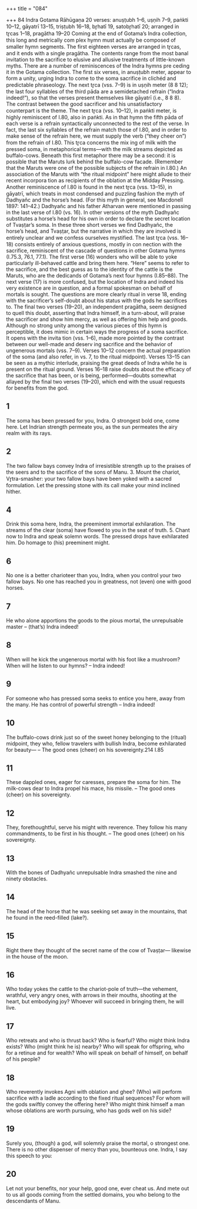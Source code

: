 +++
title = "084"

+++
84
Indra
Gotama Rāhūgaṇa
20 verses: anuṣṭubh 1–6, uṣṇih 7–9, paṅkti 10–12, gāyatrī 13–15, triṣṭubh 16–18, br̥hatī 19, satobr̥hatī 20; arranged in tr̥cas 1–18, pragātha 19–20
Coming at the end of Gotama’s Indra collection, this long and metrically com plex hymn must actually be composed of smaller hymn segments. The first eighteen  verses are arranged in tr̥cas, and it ends with a single pragātha. The contents range  from the most banal invitation to the sacrifice to elusive and allusive treatments of  little-known myths. There are a number of reminiscences of the Indra hymns pre ceding it in the Gotama collection.
The first six verses, in anuṣṭubh meter, appear to form a unity, urging Indra to come  to the soma sacrifice in clichéd and predictable phraseology. The next tr̥ca (vss. 7–9) is in  uṣṇih meter (8 8 12); the last four syllables of the third pāda are a semidetached refrain  (“Indra indeed!”), so that the verses present themselves like gāyatrī (i.e., 8 8 8). The  contrast between the good sacrificer and his unsatisfactory counterpart is the theme.
The next tr̥ca (vss. 10–12), in paṅkti meter, is highly reminiscent of I.80, also  in paṅkti. As in that hymn the fifth pāda of each verse is a refrain syntactically  unconnected to the rest of the verse. In fact, the last six syllables of the refrain  match those of I.80, and in order to make sense of the refrain here, we must supply  the verb (“they cheer on”) from the refrain of I.80. This tr̥ca concerns the mix
ing of milk with the pressed soma, in metaphorical terms—with the milk streams  depicted as buffalo-cows. Beneath this first metaphor there may be a second: it is  possible that the Maruts lurk behind the buffalo-cow facade. (Remember that the  Maruts were one of the possible subjects of the refrain in I.80.) An association of  the Maruts with “the ritual midpoint” here might allude to their recent incorpora
tion as recipients of the oblation at the Midday Pressing.
Another reminiscence of I.80 is found in the next tr̥ca (vss. 13–15), in gāyatrī,  which treats in most condensed and puzzling fashion the myth of Dadhyañc  and the horse’s head. (For this myth in general, see Macdonell 1897:  141–42.)  Dadhyañc and his father Atharvan were mentioned in passing in the last verse of  I.80 (vs. 16). In other versions of the myth Dadhyañc substitutes a horse’s head  for his own in order to declare the secret location of Tvaṣṭar’s soma. In these three  short verses we find Dadhyañc, the horse’s head, and Tvaṣṭar, but the narrative  in which they are involved is entirely unclear and we confess ourselves mystified.
The last tr̥ca (vss. 16–18) consists entirely of anxious questions, mostly in con nection with the sacrifice, reminiscent of the cascade of questions in other Gotama  hymns (I.75.3, 76.1, 77.1). The first verse (16) wonders who will be able to yoke  particularly ill-behaved cattle and bring them here. “Here” seems to refer to the  sacrifice, and the best guess as to the identity of the cattle is the Maruts, who are  the dedicands of Gotama’s next four hymns (I.85–88). The next verse (17) is more  confused, but the location of Indra and indeed his very existence are in question,  and a formal spokesman on behalf of mortals is sought. The questions are more clearly ritual in verse 18, ending with the sacrificer’s self-doubt about his status with  the gods he sacrifices to. The final two verses (19–20), an independent pragātha,  seem designed to quell this doubt, asserting that Indra himself, in a turn-about, will  praise the sacrificer and show him mercy, as well as offering him help and goods.
Although no strong unity among the various pieces of this hymn is perceptible, it  does mimic in certain ways the progress of a soma sacrifice. It opens with the invita tion (vss. 1–6), made more pointed by the contrast between our well-made and deserv ing sacrifice and the behavior of ungenerous mortals (vss. 7–9). Verses 10–12 concern  the actual preparation of the soma (and also refer, in vs. 7, to the ritual midpoint).  Verses 13–15 can be seen as a mythic interlude, praising the great deeds of Indra while  he is present on the ritual ground. Verses 16–18 raise doubts about the efficacy of the  sacrifice that has been, or is being, performed—doubts somewhat allayed by the final  two verses (19–20), which end with the usual requests for benefits from the god.
## 1
The soma has been pressed for you, Indra. O strongest bold one,  come here.
Let Indrian strength permeate you, as the sun permeates the airy realm  with its rays.
## 2
The two fallow bays convey Indra of irresistible strength
up to the praises of the seers and to the sacrifice of the sons of Manu. 3. Mount the chariot, Vr̥tra-smasher: your two fallow bays have been  yoked with a sacred formulation.
Let the pressing stone with its call make your mind inclined hither.
## 4
Drink this soma here, Indra, the preeminent immortal exhilaration. The streams of the clear (soma) have flowed to you in the seat of truth. 5. Chant now to Indra and speak solemn words.
The pressed drops have exhilarated him. Do homage to (his)
preeminent might.
## 6
No one is a better charioteer than you, Indra, when you control your  two fallow bays.
No one has reached you in greatness, not (even) one with good horses.
## 7
He who alone apportions the goods to the pious mortal,
the unrepulsable master – (that’s) Indra indeed!
## 8
When will he kick the ungenerous mortal with his foot like a mushroom? When will he listen to our hymns? – Indra indeed!
## 9
For someone who has pressed soma seeks to entice you here, away from  the many.
He has control of powerful strength – Indra indeed!
## 10
The buffalo-cows drink just so of the sweet honey belonging to the  (ritual) midpoint,
they who, fellow travelers with bullish Indra, become exhilarated for  beauty—
– The good ones (cheer) on his sovereignty.214 I.85
## 11
These dappled ones, eager for caresses, prepare the soma for him. The milk-cows dear to Indra propel his mace, his missile.
– The good ones (cheer) on his sovereignty.
## 12
They, forethoughtful, serve his might with reverence.
They follow his many commandments, to be first in his thought.
– The good ones (cheer) on his sovereignty.
## 13
With the bones of Dadhyañc unrepulsable Indra
smashed the nine and ninety obstacles.
## 14
The head of the horse that he was seeking set away in the mountains, that he found in the reed-filled (lake?).
## 15
Right there they thought of the secret name of the cow of Tvaṣṭar— likewise in the house of the moon.
## 16
Who today yokes the cattle to the chariot-pole of truth—the vehement,  wrathful, very angry ones,
with arrows in their mouths, shooting at the heart, but embodying joy?  Whoever will succeed in bringing them, he will live.
## 17
Who retreats and who is thrust back? Who is fearful? Who might think  Indra exists? Who (might think he is) nearby?
Who will speak for offspring, who for a retinue and for wealth? Who  will speak on behalf of himself, on behalf of his people?
## 18
Who reverently invokes Agni with oblation and ghee? (Who)
will perform sacrifice with a ladle according to the fixed ritual
sequences?
For whom will the gods swiftly convey the offering here? Who might  think himself a man whose oblations are worth pursuing, who has
gods well on his side?
## 19
Surely you, (though) a god, will solemnly praise the mortal, o
strongest one.
There is no other dispenser of mercy than you, bounteous one. Indra,  I say this speech to you:
## 20
Let not your benefits, nor your help, good one, ever cheat us.
And mete out to us all goods coming from the settled domains, you  who belong to the descendants of Manu.